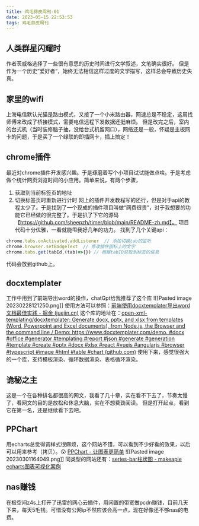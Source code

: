 ```yaml
---
title: 鸡毛蒜皮周刊-01
date: 2023-05-15 22:53:53
tags: 鸡毛蒜皮周刊
---
```

## 人类群星闪耀时
作者茨威格选择了一些很有意思的历史时间进行文学叙述，文笔确实很好。 但是作为一个历史”爱好者“，始终无法相信这样过度的文学描写，这样总会导致历史失真。

## 家里的wifi
上海电信默认光猫是路由模式，又接了一个小米路由器，网速总是不稳定，这周找师傅来改成了桥接模式，需要电信远程下发数据还挺麻烦。 但是改完之后，室内的台式机（当时装修脑子抽，没给台式机留网口），网络还是一般，怀疑是主板网卡的问题，于是买了一个绿联的即插网卡，插上搞定！

## chrome插件
最近对chrome插件开发感兴趣。于是琢磨着写个小项目试试能做点啥。于是考虑做个统计网页浏览时间的小应用。简单来说，有两个步骤，
1. 获取到当前标签页的地址
2. 切换标签页时重新进行计时
   网上的插件开发教程写的还行，但是对于api的教程太少了。于是找到了一个现成的插件项目叫做“网费很贵”，对于我想要的功能它已经做的很完整了。于是扒了下它的源码【https://github.com/sheepzh/timer/blob/main/README-zh.md】。 项目代码十分优雅，一看就能甩我好几年的功力。
   找到了几个关键api：
```ts
chrome.tabs.onActivated.addListener  // 添加切换tab的监听
chrome.browser.setBadgeText  // 修改插件图标上的文字
chrome.tabs.get(tabId,(tab)=>{}) // 根据tabID获取到标签的信息
```
代码会放到github上。

## docxtemplater
工作中用到了前端导出word的操作，chatGpt给我推荐了这个库
![[Pasted image 20230228121250.png]]
使用方法可以参照：[前端使用docxtemplater导出word文档最佳实践 - 掘金 (juejin.cn)](https://juejin.cn/post/7094139413248081928)
这个库的地址在：[open-xml-templating/docxtemplater: Generate docx, pptx, and xlsx from templates (Word, Powerpoint and Excel documents), from Node.js, the Browser and the command line / Demo: https://www.docxtemplater.com/demo. #docx #office #generator #templating #report #json #generate #generation #template #create #pptx #docx #xlsx #react #vuejs #angularjs #browser #typescript #image #html #table #chart (github.com)](https://github.com/open-xml-templating/docxtemplater)
使用下来，感觉很强大的一个库，支持模板渲染、循环数据渲染、表格循环渲染。

## 诡秘之主
这是一个在各种排名都很高的网文，我看了几十章，实在看不下去了，节奏太慢了，看网文的目的是放松和休息大脑，实在不想费劲阅读。
但是打开起点，看到它在第一名，还是继续看下去吧。

## PPChart
用echarts总觉得调样式很麻烦，这个网站不错，可以看到不少好看的效果，以后可以用来参考（拷贝）。😲
[PPChart - 让图表更简单](http://ppchart.com/#/)
![[Pasted image 20230301164049.png]]
同类型的网站还有：[series-bar柱状图 - makeapie echarts图表可视化案例](https://www.makeapie.cn/echarts_category/series-bar)

## nas赚钱
在极空间z4s上打开了迅雷的网心云插件，用闲置的带宽做pcdn赚钱，目前几天下来，每天5毛钱。可惜没有公网ip不然应该会高一点，现在好像还不够nas的电费。

